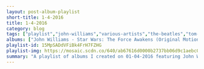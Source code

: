 ```yaml
---
layout: post-album-playlist
short-title: 1-4-2016
title: 1-4-2016
category: blog
tags: ["playlist","john-williams","various-artists","the-beatles","tom-petty-and-the-heartbreakers","cage-the-elephant","the-starting-line","the-arcs","thelonious-monk"]
albums: ["John Williams - Star Wars: The Force Awakens (Original Motion Picture Soundtrack)","Various Artists - U&I / Next To Us","The Beatles - Rubber Soul (Remastered)","Tom Petty and the Heartbreakers - Nobody's Children","Cage The Elephant - Tell Me I'm Pretty","The Starting Line - The Early Years / We the People Sessions","The Arcs - Yours, Dreamily,","Thelonious Monk - Solo Monk"]
playlist-id: 15MpSADdVFiBk4FrH7FZHG
playlist-img: https://mosaic.scdn.co/640/ab67616d0000b2737bb06d9c1aebc07c72e7516cab67616d0000b273b412ede65a5bb01fc096d77fab67616d0000b273e2add5f2d1440a02e4e10a75ab67616d0000b273ed801e58a9ababdea6ac7ce4
summary: "A playlist of albums I created on 01-04-2016 featuring John Williams, Various Artists, The Beatles, Tom Petty and the Heartbreakers, Cage The Elephant, The Starting Line, The Arcs, and Thelonious Monk."
---
```

